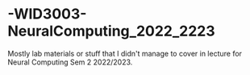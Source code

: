 # -WID3003-NeuralComputing_2022_2223
Mostly lab materials or stuff that I didn't manage to cover in lecture for Neural Computing Sem 2 2022/2023.
